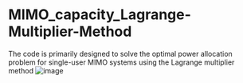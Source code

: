 # MIMO_capacity_Lagrange-Multiplier-Method
The code is primarily designed to solve the optimal power allocation problem for single-user MIMO systems using the Lagrange multiplier method
![image](https://github.com/user-attachments/assets/ceb23a53-396c-4aaf-a552-2ee75413df4d)
